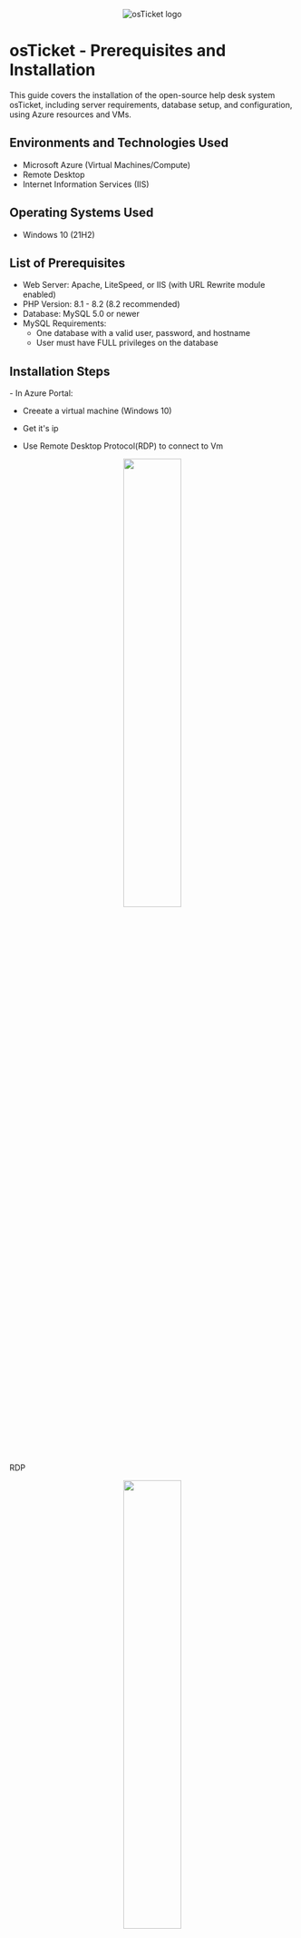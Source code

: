 <p align="center">
<img src="https://i.imgur.com/Clzj7Xs.png" alt="osTicket logo"/>
</p>

<h1>osTicket - Prerequisites and Installation</h1>
This guide covers the installation of the open-source help desk system osTicket, including server requirements, database setup, and configuration, using Azure resources and VMs.<br />


<h2>Environments and Technologies Used</h2>

- Microsoft Azure (Virtual Machines/Compute)
- Remote Desktop
- Internet Information Services (IIS)

<h2>Operating Systems Used </h2>

- Windows 10</b> (21H2)

<h2>List of Prerequisites</h2>

- Web Server: Apache, LiteSpeed, or IIS (with URL Rewrite module enabled)
- PHP Version: 8.1 - 8.2 (8.2 recommended)
- Database: MySQL 5.0 or newer
- MySQL Requirements:
  - One database with a valid user, password, and hostname
  - User must have FULL privileges on the database

<h2>Installation Steps</h2>
- In Azure Portal:

  - Creeate a virtual machine (Windows 10)
    
  - Get it's ip
    
  - Use Remote Desktop Protocol(RDP) to connect to Vm
<p align="center">
 <img src="https://i.imgur.com/HYl6ZmN.png" width="45%"/>
</p>

RDP
<p align="center">
<img src="https://i.imgur.com/V6xOT8l.png" width="45%"/>
</p>
<br />
Within the VM (osticket-vm), download the osTicket-Installation-Files.zip and unzip it onto your desktop. The folder should be called “osTicket-Installation-Files”
We will use the files in this folder to install osTicket and some of the dependencies.

https://drive.google.com/uc?export=download&id=1b3RBkXTLNGXbibeMuAynkfzdBC1NnqaD
<p align="center">
<img src="https://i.imgur.com/HmMf6Yp.png" width="45%" />
</p>
  
Install / Enable IIS in Windows WITH CGI
World Wide Web Services -> Application Development Features -> [X] CGI
<p align="center">
<img src="https://i.imgur.com/kERWGk7.png" width="45%" />

</p>
We should see that IIS is running:
<p align="center">
<img src="https://i.imgur.com/MMwNA6o.png" width="45%" />

</p>
## osTicket Installation Steps

### 1. Install Required Components  
From the **"osTicket-Installation-Files"** folder:  
- Install **PHP Manager for IIS** (`PHPManagerForIIS_V1.5.0.msi`)  
- Install **Rewrite Module** (`rewrite_amd64_en-US.msi`)  
- Create the directory `C:\PHP`  
- Unzip **PHP 7.3.8** (`php-7.3.8-nts-Win32-VC15-x86.zip`) into `C:\PHP`  
- Install **VC Redist** (`VC_redist.x86.exe`)  
- Install **MySQL 5.5.62** (`mysql-5.5.62-win32.msi`)  
  - Select **Typical Setup**  
  - Launch **Configuration Wizard** after installation  
  - Choose **Standard Configuration**  
  - Set **Username: root**, **Password: root**  

### 2. Configure IIS  
- Open **IIS as Administrator**  
- Register PHP in IIS:  
  - Open **PHP Manager** -> Set path to `C:\PHP\php-cgi.exe`  
- Reload IIS: **Stop and Start the server**  

### 3. Install osTicket  
From the **"osTicket-Installation-Files"** folder:  
- Unzip **osTicket v1.15.8** (`osTicket-v1.15.8.zip`)  
- Copy the **"upload"** folder to `C:\inetpub\wwwroot`  
- Rename **"upload"** to **"osTicket"**  
- Reload IIS: **Stop and Start the server**  

### 4. Verify Installation  
- In IIS, navigate to:  
  - **Sites** -> **Default** -> **osTicket**  
  - On the right, click **“Browse *:80”**  
- You should see the **"Congratulations!"** page 🎉  

<p align="center">
<img src="https://i.imgur.com/70zx2LU.png" />
</p>

### 4. Enable Required PHP Extensions  
- Open **IIS** -> **Sites** -> **Default** -> **osTicket**  
- Double-click **PHP Manager**  
- Click **“Enable or disable an extension”**  
- Enable the following extensions:  
  - `php_imap.dll`  
  - `php_intl.dll`  
  - `php_opcache.dll`  
- Refresh the osTicket site in your browser and observe the changes  

### 5. Rename Configuration File  
- Rename `ost-sampleconfig.php` to `ost-config.php`:  
  ```text
  From: C:\inetpub\wwwroot\osTicket\include\ost-sampleconfig.php  
  To:   C:\inetpub\wwwroot\osTicket\include\ost-config.php

### 6. Assign Permissions to `ost-config.php`  
- Disable **inheritance** -> **Remove All**  
- Set new permissions:  
  - **User:** Everyone  
  - **Permission:** Full Control  

### 7. Complete osTicket Setup in Browser  
- Click **Continue** in the setup page  
- Configure basic settings:  
  - **Helpdesk Name**  
  - **Default Email** (receives emails from customers)  

### 8. Install and Configure HeidiSQL  
From the **"osTicket-Installation-Files"** folder:  
- Install **HeidiSQL**  
- Open **HeidiSQL**  
- Create a new session with credentials:  
  - **Username:** root  
  - **Password:** root  
- Connect to the session  
- Create a new database named **osTicket**  

### 9. Finalize Database Setup in osTicket  
- In the osTicket browser setup page, enter:  
  - **MySQL Database:** osTicket  
  - **MySQL Username:** root  
  - **MySQL Password:** root  
- Click **"Install Now!"**  

### 10. Access osTicket Admin Panel  
- Open **IIS**  
- Navigate to the osTicket admin login page  


<p align="center">
  <img src="https://i.imgur.com/aA0Kt4r.png" style="width:45%;">

  </p>



  - And the User login page
<p align="center">
  <img src="https://i.imgur.com/m1Ghe7j.png" width="45%" />
</p>

[CONTINUE TO NEXT SECTION](https://github.com/tech-tonio-ai/post-install-config)
<br />
